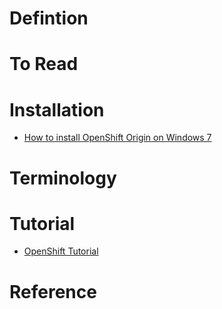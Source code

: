 # Defintion

# To Read

# Installation
* [How to install OpenShift Origin on Windows 7](https://stackoverflow.com/questions/17637981/how-to-install-openshift-origin-on-windows-7)

# Terminology

# Tutorial
* [OpenShift Tutorial](https://www.tutorialspoint.com/openshift/index.htm)

# Reference
